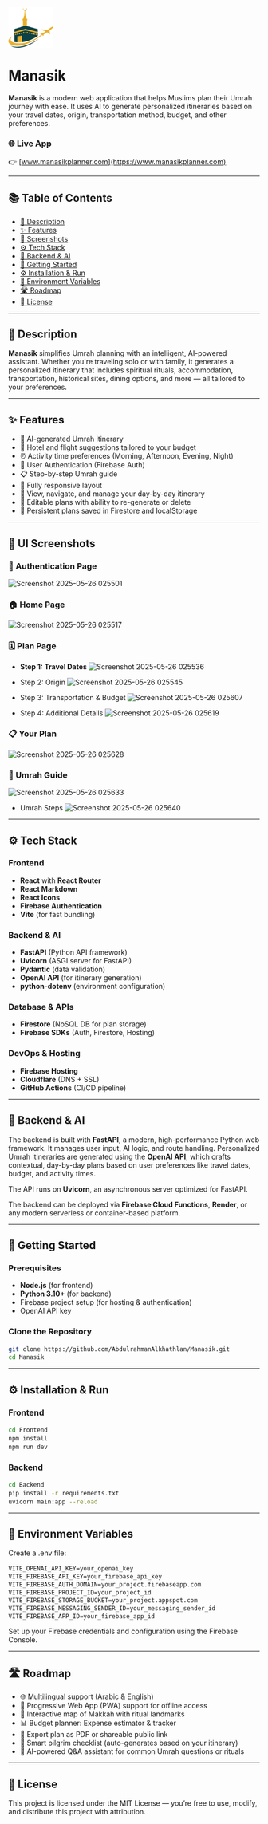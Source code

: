 <img src="Frontend/assets/ManasikLogo.png" alt="Manasik Logo" width="90" style="vertical-align: middle;"/>  

# Manasik

**Manasik** is a modern web application that helps Muslims plan their Umrah journey with ease. It uses AI to generate personalized itineraries based on your travel dates, origin, transportation method, budget, and other preferences.

### 🌐 Live App  
👉 [www.manasikplanner.com](https://www.manasikplanner.com)


---

## 📚 Table of Contents
- [📝 Description](#-description)
- [✨ Features](#-features)
- [📸 Screenshots](#-screenshots)
- [⚙️ Tech Stack](#️-tech-stack)
- [🧠 Backend & AI](#-backend--ai)
- [🚀 Getting Started](#-getting-started)
- [⚙️ Installation & Run](#️-installation--run)
- [🔐 Environment Variables](#-environment-variables)
- [🛣️ Roadmap](#️-roadmap)
- [🧾 License](#-license)

---

## 📝 Description

**Manasik** simplifies Umrah planning with an intelligent, AI-powered assistant. Whether you're traveling solo or with family, it generates a personalized itinerary that includes spiritual rituals, accommodation, transportation, historical sites, dining options, and more — all tailored to your preferences.

---

## ✨ Features

- 📆 AI-generated Umrah itinerary  
- 🏨 Hotel and flight suggestions tailored to your budget  
- ⏰ Activity time preferences (Morning, Afternoon, Evening, Night)  
- 🔐 User Authentication (Firebase Auth)  
- 📋 Step-by-step Umrah guide  
- 📱 Fully responsive layout
- 📖 View, navigate, and manage your day-by-day itinerary
- 🔄 Editable plans with ability to re-generate or delete
- 💾 Persistent plans saved in Firestore and localStorage

---

## 📸 UI Screenshots

### 🔐 Authentication Page
![Screenshot 2025-05-26 025501](https://github.com/user-attachments/assets/391b9dc4-a3d0-4412-a933-d0dc7fef9325)

### 🏠 Home Page
![Screenshot 2025-05-26 025517](https://github.com/user-attachments/assets/7a5b0c9e-eb21-47fb-8d90-2c37cc688a3c)

### 🗓 Plan Page
- **Step 1: Travel Dates**
![Screenshot 2025-05-26 025536](https://github.com/user-attachments/assets/2d38418f-2f1c-4413-aafe-cf744891220c)

- Step 2: Origin
![Screenshot 2025-05-26 025545](https://github.com/user-attachments/assets/30201e42-b5dc-45cf-9892-74459eb94ffc)

- Step 3: Transportation & Budget
![Screenshot 2025-05-26 025607](https://github.com/user-attachments/assets/03529a4c-a3bb-4552-8bb7-2cb06e102e9e)

- Step 4: Additional Details
![Screenshot 2025-05-26 025619](https://github.com/user-attachments/assets/d0c808df-ee75-4b8c-ac92-1b269146feab)

### 📋 Your Plan
![Screenshot 2025-05-26 025628](https://github.com/user-attachments/assets/f77f5f34-330c-45f7-93c6-24c5bae3fbd4)

### 🕋 Umrah Guide
![Screenshot 2025-05-26 025633](https://github.com/user-attachments/assets/f76d3ffe-f4a8-43da-bde1-3f9157569986)

- Umrah Steps
![Screenshot 2025-05-26 025640](https://github.com/user-attachments/assets/db8eb0e0-9854-4f2c-8831-c605330dd854)

---

## ⚙️ Tech Stack

### Frontend
- **React** with **React Router**
- **React Markdown**
- **React Icons**
- **Firebase Authentication**
- **Vite** (for fast bundling)

### Backend & AI
- **FastAPI** (Python API framework)
- **Uvicorn** (ASGI server for FastAPI)
- **Pydantic** (data validation)
- **OpenAI API** (for itinerary generation)
- **python-dotenv** (environment configuration)

### Database & APIs
- **Firestore** (NoSQL DB for plan storage)
- **Firebase SDKs** (Auth, Firestore, Hosting)

### DevOps & Hosting
- **Firebase Hosting**
- **Cloudflare** (DNS + SSL)
- **GitHub Actions** (CI/CD pipeline)

---

## 🧠 Backend & AI

The backend is built with **FastAPI**, a modern, high-performance Python web framework. It manages user input, AI logic, and route handling.
Personalized Umrah itineraries are generated using the **OpenAI API**, which crafts contextual, day-by-day plans based on user preferences like travel dates, budget, and activity times.

The API runs on **Uvicorn**, an asynchronous server optimized for FastAPI.

The backend can be deployed via **Firebase Cloud Functions**, **Render**, or any modern serverless or container-based platform.

---

## 🚀 Getting Started

### Prerequisites

- **Node.js** (for frontend)
- **Python 3.10+** (for backend)
- Firebase project setup (for hosting & authentication)
- OpenAI API key

### Clone the Repository

```bash
git clone https://github.com/AbdulrahmanAlkhathlan/Manasik.git
cd Manasik
```
---

## ⚙️ Installation & Run

### Frontend
```bash
cd Frontend
npm install
npm run dev
```
### Backend
```bash
cd Backend
pip install -r requirements.txt
uvicorn main:app --reload
```

---

## 🔐 Environment Variables

Create a .env file:

```env
VITE_OPENAI_API_KEY=your_openai_key
VITE_FIREBASE_API_KEY=your_firebase_api_key
VITE_FIREBASE_AUTH_DOMAIN=your_project.firebaseapp.com
VITE_FIREBASE_PROJECT_ID=your_project_id
VITE_FIREBASE_STORAGE_BUCKET=your_project.appspot.com
VITE_FIREBASE_MESSAGING_SENDER_ID=your_messaging_sender_id
VITE_FIREBASE_APP_ID=your_firebase_app_id
```
Set up your Firebase credentials and configuration using the Firebase Console.

---

## 🛣️ Roadmap

- 🌐 Multilingual support (Arabic & English)
- 📱 Progressive Web App (PWA) support for offline access
- 📍 Interactive map of Makkah with ritual landmarks
- 📊 Budget planner: Expense estimator & tracker
- 📂 Export plan as PDF or shareable public link
- 🧾 Smart pilgrim checklist (auto-generates based on your itinerary)
- 💬 AI-powered Q&A assistant for common Umrah questions or rituals

---

## 🧾 License

This project is licensed under the MIT License — you’re free to use, modify, and distribute this project with attribution.
